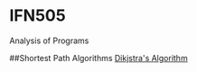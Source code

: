 # IFN505
Analysis of Programs

##Shortest Path Algorithms
[Dikjstra's Algorithm](https://www.youtube.com/watch?v=WN3Rb9wVYDY)

